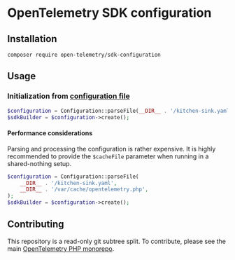# OpenTelemetry SDK configuration

## Installation

```shell
composer require open-telemetry/sdk-configuration
```

## Usage

### Initialization from [configuration file](https://opentelemetry.io/docs/specs/otel/configuration/file-configuration/)

```php
$configuration = Configuration::parseFile(__DIR__ . '/kitchen-sink.yaml');
$sdkBuilder = $configuration->create();
```

#### Performance considerations

Parsing and processing the configuration is rather expensive. It is highly recommended to provide the `$cacheFile`
parameter when running in a shared-nothing setup.

```php
$configuration = Configuration::parseFile(
    __DIR__ . '/kitchen-sink.yaml',
    __DIR__ . '/var/cache/opentelemetry.php',
);
$sdkBuilder = $configuration->create();
```

## Contributing

This repository is a read-only git subtree split.
To contribute, please see the main [OpenTelemetry PHP monorepo](https://github.com/open-telemetry/opentelemetry-php).
